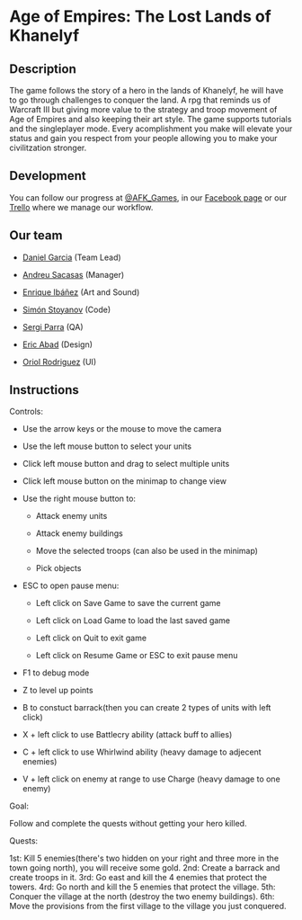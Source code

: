 ﻿# Age of Empires: The Lost Lands of Khanelyf
## Description
The game follows the story of a hero in the lands of Khanelyf, he will have to go through challenges to conquer the land. A rpg that reminds us of Warcraft III but giving more value to the strategy and troop movement of Age of Empires and also keeping their art style. The game supports tutorials and the singleplayer mode. Every acomplishment you make will elevate your status and gain you respect from your people allowing you to make your civilitzation stronger.

## Development
You can follow our progress at [@AFK_Games](https://twitter.com/AFK_Games), in our [Facebook page](https://www.facebook.com/AwayFromKeyboardGames/) or our [Trello](https://trello.com/b/SDxGXSx2/project-2) where we manage our workflow. 

## Our team
* [Daniel Garcia](https://github.com/viriato22)  (Team Lead)

* [Andreu Sacasas](https://github.com/Andreu997) (Manager)

* [Enrique Ibáñez](https://github.com/QuiqueUPC) (Art and Sound)

* [Simón Stoyanov](https://github.com/SimonStoyanov) (Code)

* [Sergi Parra](https://github.com/t3m1X) (QA)

* [Eric Abad](https://github.com/cireks) (Design)

* [Oriol Rodriguez](https://github.com/Eweer) (UI)

## Instructions

Controls:

* Use the arrow keys or the mouse to move the camera

* Use the left mouse button to select your units

* Click left mouse button and drag to select multiple units

* Click left mouse button on the minimap to change view

* Use the right mouse button to:

  * Attack enemy units
 
  * Attack enemy buildings
 
  * Move the selected troops (can also be used in the minimap)

  * Pick objects

* ESC to open pause menu:

  * Left click on Save Game to save the current game

  * Left click on Load Game to load the last saved game

  * Left click on Quit to exit game

  * Left click on Resume Game or ESC to exit pause menu

* F1 to debug mode

* Z to level up points

* B to constuct barrack(then you can create 2 types of units with left click)

* X + left click to use Battlecry ability (attack buff to allies)

* C + left click to use Whirlwind ability (heavy damage to adjecent enemies)

* V + left click on enemy at range to use Charge (heavy damage to one enemy)

Goal:

Follow and complete the quests without getting your hero killed. 

Quests:

1st: Kill 5 enemies(there's two hidden on your right and three more in the town going north), you will receive some gold.
2nd: Create a barrack and create troops in it.
3rd: Go east and kill the 4 enemies that protect the towers.
4rd: Go north and kill the 5 enemies that protect the village.
5th: Conquer the village at the north (destroy the two enemy buildings).
6th: Move the provisions from the first village to the village you just conquered.